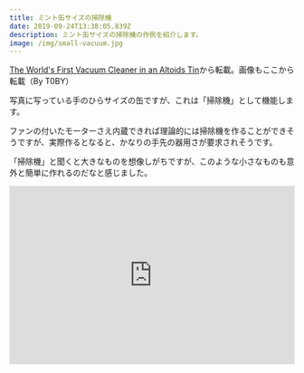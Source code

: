 ```yaml
---
title: ミント缶サイズの掃除機
date: 2019-09-24T13:38:05.839Z
description: ミント缶サイズの掃除機の作例を紹介します。
image: /img/small-vacuum.jpg
---
```

[The World's First Vacuum Cleaner in an Altoids Tin](https://www.instructables.com/id/The-Worlds-First-Vacuum-Cleaner-in-an-Altoids-Tin/)から転載。画像もここから転載（By T0BY）

写真に写っている手のひらサイズの缶ですが、これは「掃除機」として機能します。

ファンの付いたモーターさえ内蔵できれば理論的には掃除機を作ることができそうですが、実際作るとなると、かなりの手先の器用さが要求されそうです。

「掃除機」と聞くと大きなものを想像しがちですが、このような小さなものも意外と簡単に作れるのだなと感じました。

<iframe width="100%" height="315" src="https://www.youtube.com/embed/kYNPmo2VgV8" frameborder="0" allow="accelerometer; autoplay; encrypted-media; gyroscope; picture-in-picture" allowfullscreen></iframe>

